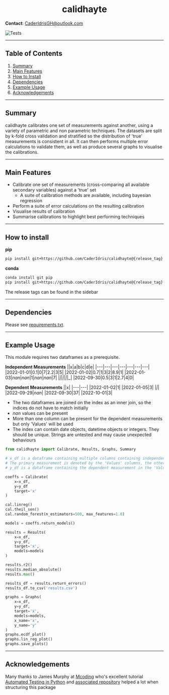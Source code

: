 <h1 align="center">
	calidhayte
</h1>

**Contact**: [CaderIdrisGH@outlook.com](mailto:CaderIdrisGH@outlook.com)

![Tests](https://github.com/CaderIdris/calidhayte/actions/workflows/tests.yml/badge.svg)
 
---

## Table of Contents

1. [Summary](##summary)
1. [Main Features](##main-features)
1. [How to Install](##how-to-install)
1. [Dependencies](##dependencies)
1. [Example Usage](##example-usage)
1. [Acknowledgements](##acknowledgements)

---

## Summary

calidhayte calibrates one set of measurements against another, using a variety of parametric and non parametric techniques.
The datasets are split by k-fold cross validation and stratified so the distribution of 'true' measurements is consistent in all.
It can then performs multiple error calculations to validate them, as well as produce several graphs to visualise the calibrations. 

---

## Main Features

- Calibrate one set of measurements (cross-comparing all available secondary variables) against a 'true' set
	- A suite of calibration methods are available, including bayesian regression
- Perform a suite of error calculations on the resulting calibration
- Visualise results of calibration
- Summarise calibrations to highlight best performing techniques

---

## How to install

**pip**

```bash
pip install git+https://github.com/CaderIdris/calidhayte@{release_tag}
```

**conda**
```bash
conda install git pip
pip install git+https://github.com/CaderIdris/calidhayte@{release_tag} 
```

The release tags can be found in the sidebar

---

## Dependencies

Please see [requirements.txt](./requirements.txt).

---

## Example Usage

This module requires two dataframes as a prerequisite. 

**Independent Measurements**
||x|a|b|c|d|e|
|---|---|---|---|---|---|---|
|2022-01-01|0.1|0|7|2.2|3|5|
|2022-01-02|0.7|1|3|2|8.9|1|
|2022-01-03|*nan*|*nan*|1|*nan*|*nan*|7|
|_|_|_|_|_|_|_|
|2022-09-30|0.5|3|1|2.7|4|0|

**Dependent Measurements**
||x|
|---|---|
|2022-01-02|1|
|2022-01-05|3|
|_|_|
|2022-09-29|*nan*|
|2022-09-30|37|
|2022-10-01|3|

- The two dataframes are joined on the index as an inner join, so the indices do not have to match initially
- *nan* values can be present
- More than one column can be present for the dependent measurements but only 'Values' will be used
- The index can contain date objects, datetime objects or integers. They should be unique. Strings are untested and may cause unexpected behaviours


```python
from calidhayte import Calibrate, Results, Graphs, Summary

# x_df is a dataframe containing multiple columns containing independent measurements.
# The primary measurement is denoted by the 'Values' columns, the other measurement columns can have any name.
# y_df is a dataframe containing the dependent measurement in the 'Values' column.

coeffs = Calibrate(
	x=x_df,
	y=y_df
	target='x'
)

cal.linreg()
cal.theil_sen()
cal.random_forest(n_estimators=500, max_features=1.0)

models = coeffs.return_models()

results = Results(
	x=x_df,
	y=y_df,
	target='x',
	models=models
)

results.r2()
results.median_absolute()
results.max()

results_df = results.return_errors()
results_df.to_csv('results.csv')

graphs = Graphs(
	x=x_df,
	y=y_df,
	target='x',
	models=models,
	x_name='x',
	y_name='y'
)
graphs.ecdf_plot()
graphs.lin_reg_plot()
graphs.save_plots()

```

---

## Acknowledgements

Many thanks to James Murphy at [Mcoding](https://mcoding.io) who's excellent tutorial [Automated Testing in Python](https://www.youtube.com/watch?v=DhUpxWjOhME) and [associated repository](https://github.com/mCodingLLC/SlapThatLikeButton-TestingStarterProject) helped a lot when structuring this package
